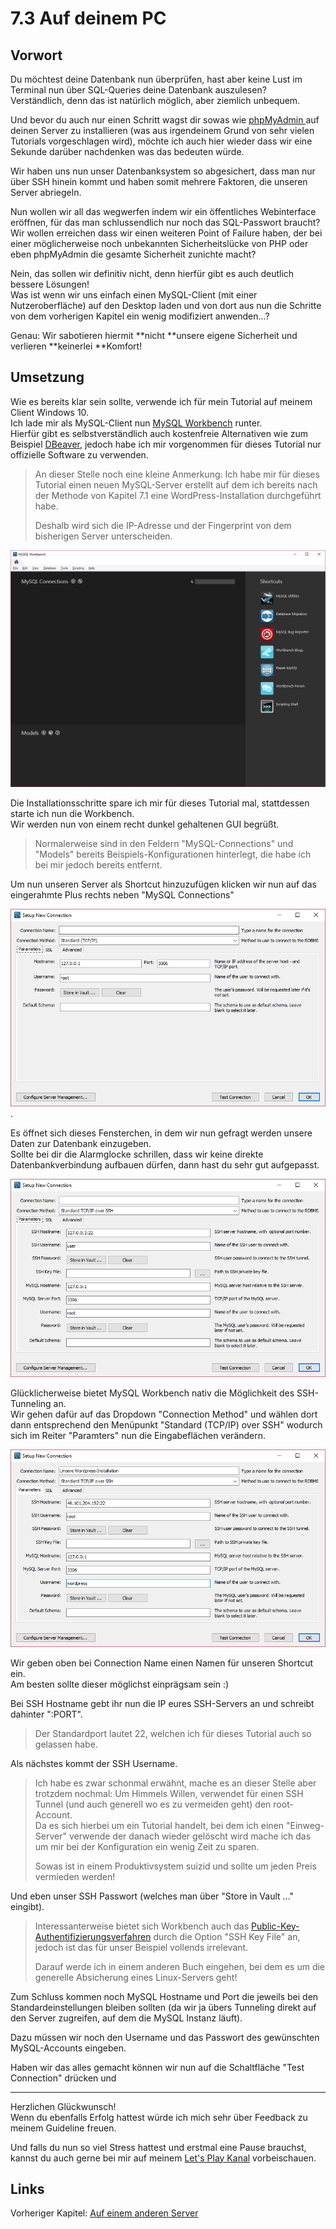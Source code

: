 # 7.3 Auf deinem PC

## Vorwort

Du möchtest deine Datenbank nun überprüfen, hast aber keine Lust im Terminal nun über SQL-Queries deine Datenbank auszulesen?  
Verständlich, denn das ist natürlich möglich, aber ziemlich unbequem.

Und bevor du auch nur einen Schritt wagst dir sowas wie [phpMyAdmin ](https://www.phpmyadmin.net/)auf deinen Server zu installieren \(was aus irgendeinem Grund von sehr vielen Tutorials vorgeschlagen wird\), möchte ich auch hier wieder dass wir eine Sekunde darüber nachdenken was das bedeuten würde.

Wir haben uns nun unser Datenbanksystem so abgesichert, dass man nur über SSH hinein kommt und haben somit mehrere Faktoren, die unseren Server abriegeln.

Nun wollen wir all das wegwerfen indem wir ein öffentliches Webinterface eröffnen, für das man schlussendlich nur noch das SQL-Passwort braucht?  
Wir wollen erreichen dass wir einen weiteren Point of Failure haben, der bei einer möglicherweise noch unbekannten Sicherheitslücke von PHP oder eben phpMyAdmin die gesamte Sicherheit zunichte macht?

Nein, das sollen wir definitiv nicht, denn hierfür gibt es auch deutlich bessere Lösungen!  
Was ist wenn wir uns einfach einen MySQL-Client \(mit einer Nutzeroberfläche\) auf den Desktop laden und von dort aus nun die Schritte von dem vorherigen Kapitel ein wenig modifiziert anwenden...?

Genau: Wir sabotieren hiermit **nicht **unsere eigene Sicherheit und verlieren **keinerlei **Komfort!

## Umsetzung

Wie es bereits klar sein sollte, verwende ich für mein Tutorial auf meinem Client Windows 10.  
Ich lade mir als MySQL-Client nun [MySQL Workbench](https://www.mysql.de/products/workbench/) runter.  
Hierfür gibt es selbstverständlich auch kostenfreie Alternativen wie zum Beispiel [DBeaver](http://dbeaver.jkiss.org/), jedoch habe ich mir vorgenommen für dieses Tutorial nur offizielle Software zu verwenden.

> An dieser Stelle noch eine kleine Anmerkung: Ich habe mir für dieses Tutorial einen neuen MySQL-Server erstellt auf dem ich bereits nach der Methode von Kapitel 7.1 eine WordPress-Installation durchgeführt habe.
>
> Deshalb wird sich die IP-Adresse und der Fingerprint von dem bisherigen Server unterscheiden.

![](/assets/connect-windows-1.png)

Die Installationsschritte spare ich mir für dieses Tutorial mal, stattdessen starte ich nun die Workbench.  
Wir werden nun von einem recht dunkel gehaltenen GUI begrüßt.

> Normalerweise sind in den Feldern "MySQL-Connections" und "Models" bereits Beispiels-Konfigurationen hinterlegt, die habe ich bei mir jedoch bereits entfernt.

Um nun unseren Server als Shortcut hinzuzufügen klicken wir nun auf das eingerahmte Plus rechts neben "MySQL Connections"

![](/assets/connect-windows-2.png).

Es öffnet sich dieses Fensterchen, in dem wir nun gefragt werden unsere Daten zur Datenbank einzugeben.  
Sollte bei dir die Alarmglocke schrillen, dass wir keine direkte Datenbankverbindung aufbauen dürfen, dann hast du sehr gut aufgepasst.

![](/assets/connect-windows-3.png)

Glücklicherweise bietet MySQL Workbench nativ die Möglichkeit des SSH-Tunneling an.  
Wir gehen dafür auf das Dropdown "Connection Method" und wählen dort dann entsprechend den Menüpunkt "Standard \(TCP/IP\) over SSH" wodurch sich im Reiter "Paramters" nun die Eingabeflächen verändern.

![](/assets/connect-windows-4.png)

Wir geben oben bei Connection Name einen Namen für unseren Shortcut ein.  
Am besten sollte dieser möglichst einprägsam sein :\)

Bei SSH Hostname gebt ihr nun die IP eures SSH-Servers an und schreibt dahinter ":PORT".

> Der Standardport lautet 22, welchen ich für dieses Tutorial auch so gelassen habe.

Als nächstes kommt der SSH Username.

> Ich habe es zwar schonmal erwähnt, mache es an dieser Stelle aber trotzdem nochmal: Um Himmels Willen, verwendet für einen SSH Tunnel \(und auch generell wo es zu vermeiden geht\) den root-Account.  
> Da es sich hierbei um ein Tutorial handelt, bei dem ich einen "Einweg-Server" verwende der danach wieder gelöscht wird mache ich das um mir bei der Konfiguration ein wenig Zeit zu sparen.
>
> Sowas ist in einem Produktivsystem suizid und sollte um jeden Preis vermieden werden!

Und eben unser SSH Passwort \(welches man über "Store in Vault ..." eingibt\).

> Interessanterweise bietet sich Workbench auch das [Public-Key-Authentifizierungsverfahren](https://de.wikipedia.org/wiki/Public-Key-Authentifizierung) durch die Option "SSH Key File" an, jedoch ist das für unser Beispiel vollends irrelevant.
>
> Darauf werde ich in einem anderen Buch eingehen, bei dem es um die generelle Absicherung eines Linux-Servers geht!

Zum Schluss kommen noch MySQL Hostname und Port die jeweils bei den Standardeinstellungen bleiben sollten \(da wir ja übers Tunneling direkt auf den Server zugreifen, auf dem die MySQL Instanz läuft\).

Dazu müssen wir noch den Username und das Passwort des gewünschten MySQL-Accounts eingeben.

Haben wir das alles gemacht können wir nun auf die Schaltfläche "Test Connection" drücken und

---

Herzlichen Glückwunsch!  
Wenn du ebenfalls Erfolg hattest würde ich mich sehr über Feedback zu meinem Guideline freuen.

Und falls du nun so viel Stress hattest und erstmal eine Pause brauchst, kannst du auch gerne bei mir auf meinem [Let's Play Kanal](https://www.youtube.com/Xhadius) vorbeischauen.

## Links

Vorheriger Kapitel: [Auf einem anderen Server](/auf-einem-anderen-server.md)

